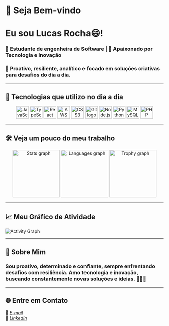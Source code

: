 # 👋 Seja Bem-vindo 
# Eu sou Lucas Rocha&#x1F604;!

<h3>💼 Estudante de engenheira de Software | 🚀 Apaixonado por Tecnologia e Inovação </h3>
<h3>🎯 Proativo, resiliente, analítico e focado em soluções criativas para desafios do dia a dia.</h3>

---

## 🌟 Tecnologias que utilizo no dia a dia

<div align="center">
  <img src="https://cdn.jsdelivr.net/gh/devicons/devicon/icons/javascript/javascript-original.svg" height="40" alt="JavaScript logo" />
  <img src="https://cdn.jsdelivr.net/gh/devicons/devicon/icons/typescript/typescript-original.svg" height="40" alt="TypeScript logo" />
  <img src="https://cdn.jsdelivr.net/gh/devicons/devicon/icons/react/react-original.svg" height="40" alt="React logo" />
  <img src="https://cdn.jsdelivr.net/gh/devicons/devicon/icons/amazonwebservices/amazonwebservices-line-wordmark.svg" height="40" alt="AWS logo" />
  <img src="https://cdn.jsdelivr.net/gh/devicons/devicon/icons/css3/css3-original.svg" height="40" alt="CSS3 logo" />
  <img src="https://cdn.jsdelivr.net/gh/devicons/devicon/icons/git/git-original.svg" height="40" alt="Git logo" />
  <img src="https://cdn.jsdelivr.net/gh/devicons/devicon/icons/nodejs/nodejs-original.svg" height="40" alt="Node.js logo" />
  <img src="https://cdn.jsdelivr.net/gh/devicons/devicon/icons/python/python-original.svg" height="40" alt="Python logo" />
  <img src="https://cdn.jsdelivr.net/gh/devicons/devicon/icons/mysql/mysql-original.svg" height="40" alt="MySQL logo" />
  <img src="https://cdn.jsdelivr.net/gh/devicons/devicon/icons/php/php-original.svg" height="40" alt="PHP logo" />
</div>

---

## 🛠 Veja um pouco do meu trabalho

<div align="center">
  <img src="https://github-readme-stats.vercel.app/api?username=DevLucasRocha&show_icons=true&include_all_commits=true&count_private=true&theme=radical&hide_border=false" height="150" alt="Stats graph" />
  <img src="https://github-readme-stats.vercel.app/api/top-langs/?username=DevLucasRocha&layout=compact&langs_count=6&theme=radical&hide_border=false" height="150" alt="Languages graph" />
  <img src="https://github-profile-trophy.vercel.app/?username=DevLucasRocha&theme=monokai&no-frame=false&margin-w=8" height="150" alt="Trophy graph" />
</div>

---

## 📈 Meu Gráfico de Atividade

![Activity Graph](https://github-readme-activity-graph.vercel.app/graph?username=DevLucasRocha&theme=github)


---

## 🚀 Sobre Mim  
<h3>Sou proativo, determinado e confiante, sempre enfrentando desafios com resiliência. Amo tecnologia e inovação, buscando constantemente novas soluções e ideias. 🚀🚀🚀</h3>

---

## 🌐 Entre em Contato  
📧 *[E-mail](mailto:lucas_santos239@outlook.com)*    
🔗 *[LinkedIn](https://www.linkedin.com/in/lucas-hssrs/)*
